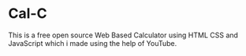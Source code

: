 # Cal-C

This is a free open source Web Based Calculator using HTML CSS and JavaScript which i made using the help of YouTube.
